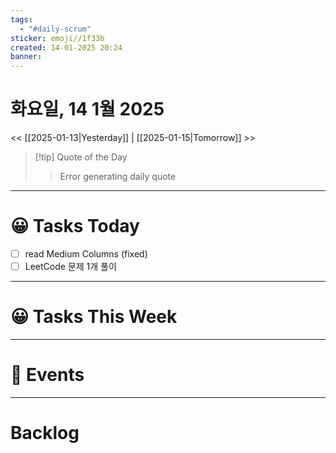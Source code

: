 ```yaml
---
tags:
  - "#daily-scrum"
sticker: emoji//1f33b
created: 14-01-2025 20:24
banner:
---
```

# 화요일, 14 1월 2025
<< [[2025-01-13|Yesterday]] | [[2025-01-15|Tomorrow]] >>

> [!tip] Quote of the Day  
> > Error generating daily quote

---

#  😀 Tasks Today
- [ ] read Medium Columns (fixed)
- [ ] LeetCode 문제 1개 풀이

---

#  😀 Tasks This Week

---

# 🥳 Events 


---

# Backlog
